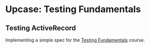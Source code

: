 # Upcase: Testing Fundamentals

## Testing ActiveRecord

Implementing a simple spec for the [Testing Fundamentals](https://thoughtbot.com/upcase/testing-fundamentals) course.
